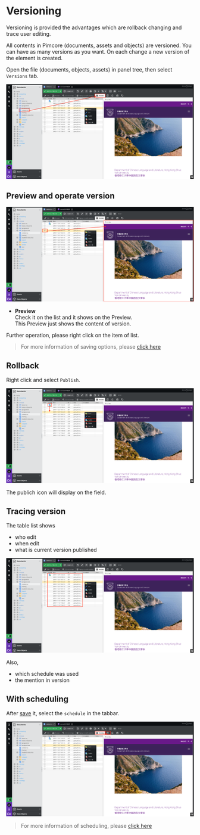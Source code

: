 # Versioning

Versioning is provided the advantages which are rollback changing and trace user editing.

All contents in Pimcore (documents, assets and objects) are versioned. You can have as many versions as you want. On each change a new version of the element is created.

Open the file (documents, objects, assets) in panel tree, then select `Versions` tab.

![](images/b401.png)


## Preview and operate version 

![](images/b402.png)

* **Preview**  
Check it on the list and it shows on the Preview.  
This Preview just shows the content of version.

Further operation, please right click on the item of list.

> For more information of saving options, please [click here](basic/interface#saving-options) 

## Rollback

Right click and select `Publish`.

![](images/b405.png)

The publich icon will display on the field.

## Tracing version

The table list shows 
* who edit 
* when edit 
* what is current version published

![](images/b403.png)

Also, 
* which schedule was used
* the mention in version


## With scheduling

After [save](basic/interface#saving-options) it, select the `schedule` in the tabbar.

![](images/b404.png)

> For more information of scheduling, please [click here](basic/scheduling) 